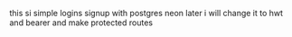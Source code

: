 this si simple logins signup with postgres neon later i will change it to hwt and bearer and make protected routes
